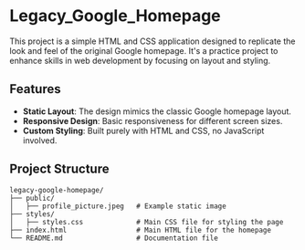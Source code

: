 # Legacy_Google_Homepage

This project is a simple HTML and CSS application designed to replicate the look and feel of the original Google homepage. It's a practice project to enhance skills in web development by focusing on layout and styling.

## Features

- **Static Layout**: The design mimics the classic Google homepage layout.  
- **Responsive Design**: Basic responsiveness for different screen sizes.  
- **Custom Styling**: Built purely with HTML and CSS, no JavaScript involved.  

## Project Structure

```plaintext
legacy-google-homepage/
├── public/
│   ├── profile_picture.jpeg   # Example static image
├── styles/
│   ├── styles.css             # Main CSS file for styling the page
├── index.html                 # Main HTML file for the homepage
└── README.md                  # Documentation file

